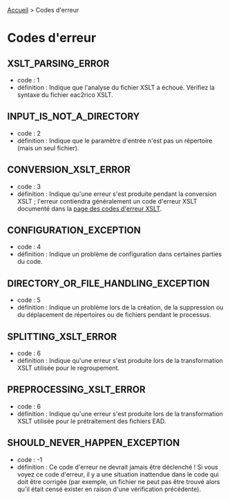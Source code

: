 [Accueil](index.md) > Codes d'erreur
# Codes d'erreur

## XSLT_PARSING_ERROR
  - code : 1
  - définition : Indique que l'analyse du fichier XSLT a échoué. Vérifiez la syntaxe du fichier eac2rico XSLT.

## INPUT_IS_NOT_A_DIRECTORY
  - code : 2
  - définition : Indique que le paramètre d'entrée n'est pas un répertoire (mais un seul fichier).

## CONVERSION_XSLT_ERROR
  - code : 3
  - définition : Indique qu'une erreur s'est produite pendant la conversion XSLT ; l'erreur contiendra généralement un code d'erreur XSLT documenté dans la [page des codes d'erreur XSLT](ErrorCodesXslt.md).

## CONFIGURATION_EXCEPTION
  - code : 4
  - définition : Indique un problème de configuration dans certaines parties du code.

## DIRECTORY_OR_FILE_HANDLING_EXCEPTION
  - code : 5
  - définition : Indique un problème lors de la création, de la suppression ou du déplacement de répertoires ou de fichiers pendant le processus.

## SPLITTING_XSLT_ERROR
  - code : 6
  - définition : Indique qu'une erreur s'est produite lors de la transformation XSLT utilisée pour le regroupement.

## PREPROCESSING_XSLT_ERROR
  - code : 6
  - définition : Indique qu'une erreur s'est produite lors de la transformation XSLT utilisée pour le prétraitement des fichiers EAD.

## SHOULD_NEVER_HAPPEN_EXCEPTION
  - code : -1
  - définition : Ce code d'erreur ne devrait jamais être déclenché ! Si vous voyez ce code d'erreur, il y a une situation inattendue dans le code qui doit être corrigée (par exemple, un fichier ne peut pas être trouvé alors qu'il était censé exister en raison d'une vérification précédente).
